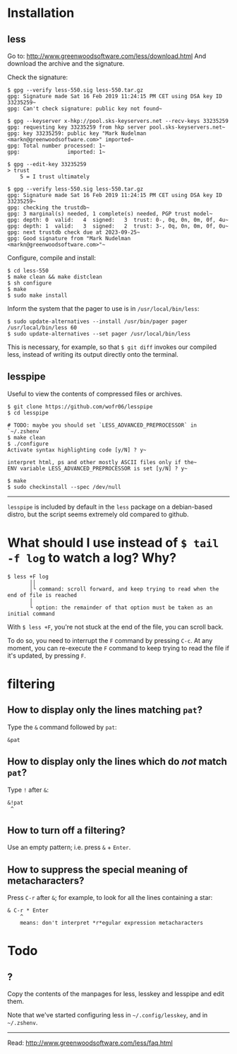 # Installation
## less

Go to: <http://www.greenwoodsoftware.com/less/download.html>
And download the archive and the signature.

Check the signature:

    $ gpg --verify less-550.sig less-550.tar.gz
    gpg: Signature made Sat 16 Feb 2019 11:24:15 PM CET using DSA key ID 33235259~
    gpg: Can't check signature: public key not found~

    $ gpg --keyserver x-hkp://pool.sks-keyservers.net --recv-keys 33235259
    gpg: requesting key 33235259 from hkp server pool.sks-keyservers.net~
    gpg: key 33235259: public key "Mark Nudelman <markn@greenwoodsoftware.com>" imported~
    gpg: Total number processed: 1~
    gpg:               imported: 1~

    $ gpg --edit-key 33235259
    > trust
        5 = I trust ultimately

    $ gpg --verify less-550.sig less-550.tar.gz
    gpg: Signature made Sat 16 Feb 2019 11:24:15 PM CET using DSA key ID 33235259~
    gpg: checking the trustdb~
    gpg: 3 marginal(s) needed, 1 complete(s) needed, PGP trust model~
    gpg: depth: 0  valid:   4  signed:   3  trust: 0-, 0q, 0n, 0m, 0f, 4u~
    gpg: depth: 1  valid:   3  signed:   2  trust: 3-, 0q, 0n, 0m, 0f, 0u~
    gpg: next trustdb check due at 2023-09-25~
    gpg: Good signature from "Mark Nudelman <markn@greenwoodsoftware.com>"~

Configure, compile and install:

    $ cd less-550
    $ make clean && make distclean
    $ sh configure
    $ make
    $ sudo make install

Inform the system that the pager to use is in `/usr/local/bin/less`:

    $ sudo update-alternatives --install /usr/bin/pager pager /usr/local/bin/less 60
    $ sudo update-alternatives --set pager /usr/local/bin/less

This is necessary, for example, so that  `$ git diff` invokes our compiled less,
instead of writing its output directly onto the terminal.

## lesspipe

Useful to view the contents of compressed files or archives.

    $ git clone https://github.com/wofr06/lesspipe
    $ cd lesspipe

    # TODO: maybe you should set `LESS_ADVANCED_PREPROCESSOR` in `~/.zshenv`
    $ make clean
    $ ./configure
    Activate syntax highlighting code [y/N] ? y~

    interpret html, ps and other mostly ASCII files only if the~
    ENV variable LESS_ADVANCED_PREPROCESSOR is set [y/N] ? y~

    $ make
    $ sudo checkinstall --spec /dev/null

---

`lesspipe`  is included  by  default in  the `less`  package  on a  debian-based
distro, but the script seems extremely old compared to github.

##
# What should I use instead of `$ tail -f log` to watch a log?  Why?

    $ less +F log
           ││
           │└ command: scroll forward, and keep trying to read when the end of file is reached
           │
           └ option: the remainder of that option must be taken as an initial command

With `$ less +F`, you're not stuck at the end of the file, you can scroll back.

To do so, you need to interrupt the `F` command by pressing `C-c`.
At any  moment, you can re-execute  the `F` command  to keep trying to  read the
file if it's updated, by pressing `F`.

##
# filtering
## How to display only the lines matching `pat`?

Type the `&` command followed by `pat`:

    &pat

## How to display only the lines which do *not* match `pat`?

Type `!` after `&`:

    &!pat
     ^

## How to turn off a filtering?

Use an empty pattern; i.e. press `&` + `Enter`.

## How to suppress the special meaning of metacharacters?

Press `C-r` after `&`; for example, to look for all the lines containing a star:

    & C-r * Enter
        ^
        means: don't interpret *r*egular expression metacharacters

##
# Todo
## ?

Copy the contents of the manpages for less, lesskey and lesspipe and edit them.

Note that we've started configuring less in `~/.config/lesskey`, and in `~/.zshenv`.

---

Read: <http://www.greenwoodsoftware.com/less/faq.html>

